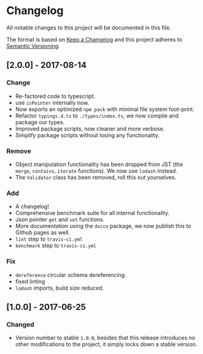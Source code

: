 # Changelog

All notable changes to this project will be documented in this file.

The format is based on [Keep a Changelog](http://keepachangelog.com/en/1.0.0/)
and this project adheres to [Semantic Versioning](http://semver.org/spec/v2.0.0.html).

## [2.0.0] - 2017-08-14

### Change
- Re-factored code to typescript.
- use `isPointer` internally now.
- Now exports an optimized `npm pack` with minimal file system foot-print.
- Refactor `typings.d.ts` to `./types/index.ts`, we now compile and package our types.
- Improved package scripts, now cleaner and more verbose.
- Simplify package scripts without losing any functionality.

### Remove
- Object manipulation functionality has been dropped from JST (the `merge`,
  `contains`, `iterate` functions). We now use `lodash` instead.
- The `Validator` class has been removed, roll this out yourselves.

### Add
- A changelog!
- Comprehensive benchmark suite for all internal functionality.
- Json pointer `get` and `set` functions.
- More documentation using the `docco` package, we now publish this to Github
  pages as well.
- `lint` step to `travis-ci.yml`
- `benchmark` step to `travis-ci.yml`

### Fix
- `dereference` circular schema dereferencing.
- fixed linting
- `lodash` imports, build size reduced.

## [1.0.0] - 2017-06-25

### Changed

- Version number to stable `1.0.0`, besides that this release introduces no
  other modifications to the project, it simply locks down a stable version.
